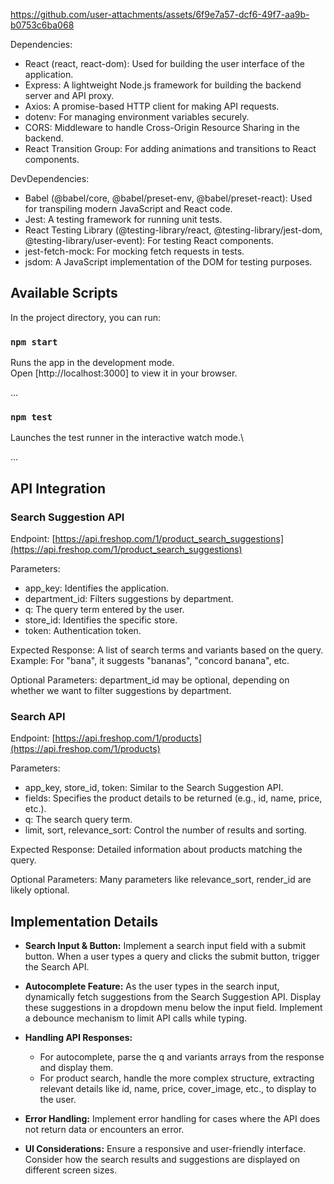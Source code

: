 

https://github.com/user-attachments/assets/6f9e7a57-dcf6-49f7-aa9b-b0753c6ba068

Dependencies: 
- React (react, react-dom): Used for building the user interface of the application.
- Express: A lightweight Node.js framework for building the backend server and API proxy.
- Axios: A promise-based HTTP client for making API requests.
- dotenv: For managing environment variables securely.
- CORS: Middleware to handle Cross-Origin Resource Sharing in the backend.
- React Transition Group: For adding animations and transitions to React components.

DevDependencies:
- Babel (@babel/core, @babel/preset-env, @babel/preset-react): Used for transpiling modern JavaScript and React code.
- Jest: A testing framework for running unit tests.
- React Testing Library (@testing-library/react, @testing-library/jest-dom, @testing-library/user-event): For testing React components.
- jest-fetch-mock: For mocking fetch requests in tests.
- jsdom: A JavaScript implementation of the DOM for testing purposes.


## Available Scripts

In the project directory, you can run:

### `npm start`

Runs the app in the development mode.\
Open [http://localhost:3000] to view it in your browser.

...

### `npm test`

Launches the test runner in the interactive watch mode.\

...

## API Integration

### Search Suggestion API

Endpoint: [https://api.freshop.com/1/product_search_suggestions](https://api.freshop.com/1/product_search_suggestions)

Parameters:

- app_key: Identifies the application.
- department_id: Filters suggestions by department.
- q: The query term entered by the user.
- store_id: Identifies the specific store.
- token: Authentication token.

Expected Response: A list of search terms and variants based on the query. Example: For "bana", it suggests "bananas", "concord banana", etc.

Optional Parameters: department_id may be optional, depending on whether we want to filter suggestions by department.

### Search API

Endpoint: [https://api.freshop.com/1/products](https://api.freshop.com/1/products)

Parameters:

- app_key, store_id, token: Similar to the Search Suggestion API.
- fields: Specifies the product details to be returned (e.g., id, name, price, etc.).
- q: The search query term.
- limit, sort, relevance_sort: Control the number of results and sorting.

Expected Response: Detailed information about products matching the query.

Optional Parameters: Many parameters like relevance_sort, render_id are likely optional.

## Implementation Details

- **Search Input & Button:** Implement a search input field with a submit button. When a user types a query and clicks the submit button, trigger the Search API.

- **Autocomplete Feature:** As the user types in the search input, dynamically fetch suggestions from the Search Suggestion API. Display these suggestions in a dropdown menu below the input field. Implement a debounce mechanism to limit API calls while typing.





- **Handling API Responses:**

  - For autocomplete, parse the q and variants arrays from the response and display them.
  - For product search, handle the more complex structure, extracting relevant details like id, name, price, cover_image, etc., to display to the user.

- **Error Handling:** Implement error handling for cases where the API does not return data or encounters an error.

- **UI Considerations:** Ensure a responsive and user-friendly interface. Consider how the search results and suggestions are displayed on different screen sizes.

